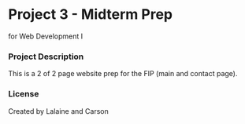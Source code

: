 # Project 3 - Midterm Prep
for Web Development I

### Project Description
This is a 2 of 2 page website prep for the FIP (main and contact page).

### License
Created by Lalaine and Carson
